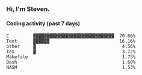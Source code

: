 ### Hi, I'm Steven.

#### Coding activity (past 7 days)
```
C         ▓▓▓▓▓▓▓▓▓▓▓▓▓▓▓▓▓▓▓▓▓▓▓▓▓▓▓▓▓▓  70.66%
Text      ▓▓▓▓▓▓                          16.16%
other     ▓                                4.56%
TeX       ▓                                3.72%
Makefile                                   1.75%
Bash                                       1.60%
NASM                                       1.53%
```
